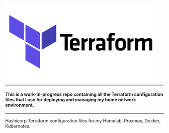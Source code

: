 ![image info](terraform.png)

---

#### This is a work-in-progress repo containing all the Terraform configuration files that I use for deploying and managing my home network environment.

---

Hashicorp Terraform configuration files for my Homelab. Proxmox, Docker, Kubernetes.